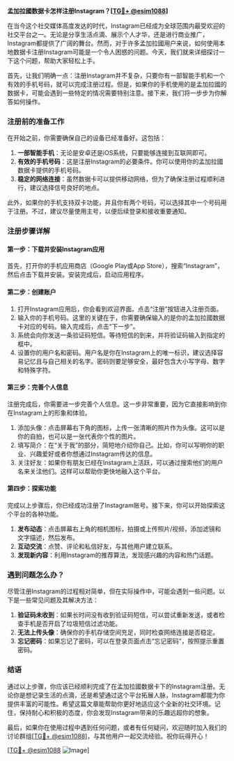 **孟加拉國数据卡怎样注册Instagram？[[TG💪+ @esim1088](https://t.me/s/esim1088)]**

在当今这个社交媒体高度发达的时代，Instagram已经成为全球范围内最受欢迎的社交平台之一。无论是分享生活点滴、展示个人才华，还是进行商业推广，Instagram都提供了广阔的舞台。然而，对于许多孟加拉國用户来说，如何使用本地数据卡注册Instagram可能是一个令人困惑的问题。今天，我们就来详细探讨一下这个问题，帮助大家轻松上手。

首先，让我们明确一点：注册Instagram并不复杂，只要你有一部智能手机和一个有效的手机号码，就可以完成注册过程。但是，如果你的手机使用的是孟加拉國的数据卡，可能会遇到一些特定的情况需要特别注意。接下来，我们将一步步为你解答如何操作。

### 注册前的准备工作

在开始之前，你需要确保自己的设备已经准备好。这包括：

1. **一部智能手机**：无论是安卓还是iOS系统，只要能够连接到互联网即可。
2. **有效的手机号码**：这是注册Instagram的必要条件。你可以使用你的孟加拉國数据卡提供的手机号码。
3. **稳定的网络连接**：虽然数据卡可以提供移动网络，但为了确保注册过程顺利进行，建议选择信号良好的地点。

此外，如果你的手机支持双卡功能，并且你有两个号码，可以选择其中一个号码用于注册。不过，建议尽量使用主号，以便后续登录和接收重要通知。

### 注册步骤详解

#### 第一步：下载并安装Instagram应用

首先，打开你的手机应用商店（Google Play或App Store），搜索“Instagram”，然后点击下载并安装。安装完成后，启动应用程序。

#### 第二步：创建账户

1. 打开Instagram应用后，你会看到欢迎界面。点击“注册”按钮进入注册页面。
2. 输入你的手机号码。这里的关键在于，你需要确保输入的是你的孟加拉國数据卡对应的号码。输入完成后，点击“下一步”。
3. 系统会向你发送一条验证码短信。等待短信的到来，并将验证码输入到指定的框中。
4. 设置你的用户名和密码。用户名是你在Instagram上的唯一标识，建议选择容易记忆且与自己相关的名字。密码则要足够安全，最好包含大小写字母、数字和特殊字符。

#### 第三步：完善个人信息

注册完成后，你需要进一步完善个人信息。这一步非常重要，因为它直接影响到你在Instagram上的形象和体验。

1. 添加头像：点击屏幕右下角的图标，上传一张清晰的照片作为头像。这可以是你的自拍，也可以是一张代表你个性的图片。
2. 填写简介：在“关于我”的部分，简短地介绍你自己。比如，你可以写明你的职业、兴趣爱好或者你想通过Instagram传达的信息。
3. 关注好友：如果你有朋友已经在Instagram上活跃，可以通过搜索他们的用户名来关注他们。这样可以帮助你更快地融入这个平台。

#### 第四步：探索功能

完成以上步骤后，你已经成功注册了Instagram账号。接下来，你可以开始探索这个平台的各种功能。

1. **发布动态**：点击屏幕右上角的相机图标，拍摄或上传照片/视频，添加滤镜和文字描述，然后发布。
2. **互动交流**：点赞、评论和私信好友，与其他用户建立联系。
3. **发现新内容**：利用Instagram的推荐算法，发现感兴趣的内容和热门话题。

### 遇到问题怎么办？

尽管注册Instagram的过程相对简单，但在实际操作中，可能会遇到一些问题。以下是一些常见问题及其解决方法：

1. **验证码未收到**：如果长时间没有收到验证码短信，可以尝试重新发送，或者检查手机是否开启了垃圾短信过滤功能。
2. **无法上传头像**：确保你的手机存储空间充足，同时检查网络连接是否稳定。
3. **忘记密码**：如果忘记了密码，可以在登录页面点击“忘记密码”，按照提示重置密码。

### 结语

通过以上步骤，你应该已经顺利完成了在孟加拉國数据卡下的Instagram注册。无论你是想记录生活的点滴，还是希望通过这个平台拓展人脉，Instagram都能为你提供丰富的可能性。希望这篇文章能帮助你更好地适应这个全新的社交环境。记住，保持耐心和积极的态度，你会发现Instagram带来的乐趣远超你的想象。

最后，如果你在使用过程中遇到任何问题，或者有任何疑问，欢迎随时加入我们的讨论群组[[TG💪+ @esim1088](https://t.me/s/esim1088)]，与其他用户一起交流经验。祝你玩得开心！

[[TG💪+ @esim1088](https://t.me/s/esim1088) ![Image](https://i.postimg.cc/4NQfJmqS/Snipaste-2025-05-13-00-14-12.png)]